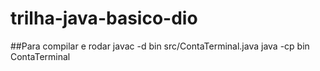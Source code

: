 # trilha-java-basico-dio

##Para compilar e rodar
javac -d bin src/ContaTerminal.java
java -cp bin ContaTerminal